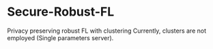 # Secure-Robust-FL
Privacy preserving robust FL with clustering 
Currently, clusters are not employed (Single parameters server).

